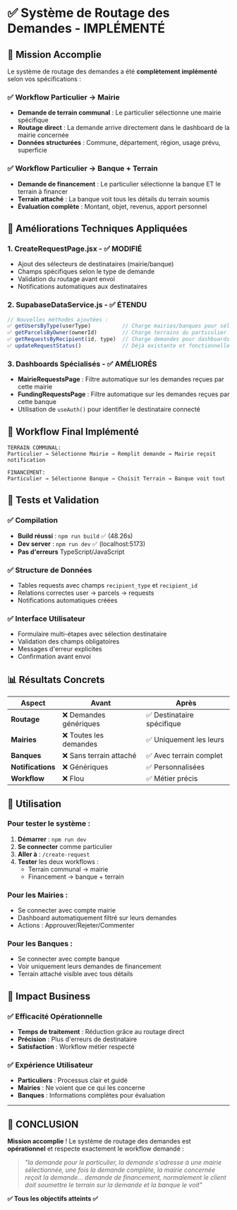 # ✅ Système de Routage des Demandes - IMPLÉMENTÉ

## 🎯 Mission Accomplie

Le système de routage des demandes a été **complètement implémenté** selon vos spécifications :

### ✅ Workflow Particulier → Mairie
- **Demande de terrain communal** : Le particulier sélectionne une mairie spécifique
- **Routage direct** : La demande arrive directement dans le dashboard de la mairie concernée
- **Données structurées** : Commune, département, région, usage prévu, superficie

### ✅ Workflow Particulier → Banque + Terrain
- **Demande de financement** : Le particulier sélectionne la banque ET le terrain à financer
- **Terrain attaché** : La banque voit tous les détails du terrain soumis
- **Évaluation complète** : Montant, objet, revenus, apport personnel

## 🔧 Améliorations Techniques Appliquées

### 1. **CreateRequestPage.jsx** - ✅ MODIFIÉ
- Ajout des sélecteurs de destinataires (mairie/banque)
- Champs spécifiques selon le type de demande
- Validation du routage avant envoi
- Notifications automatiques aux destinataires

### 2. **SupabaseDataService.js** - ✅ ÉTENDU
```javascript
// Nouvelles méthodes ajoutées :
✅ getUsersByType(userType)          // Charge mairies/banques pour sélection
✅ getParcelsByOwner(ownerId)        // Charge terrains du particulier
✅ getRequestsByRecipient(id, type)  // Charge demandes pour dashboards spécialisés
✅ updateRequestStatus()             // Déjà existante et fonctionnelle
```

### 3. **Dashboards Spécialisés** - ✅ AMÉLIORÉS
- **MairieRequestsPage** : Filtre automatique sur les demandes reçues par cette mairie
- **FundingRequestsPage** : Filtre automatique sur les demandes reçues par cette banque
- Utilisation de `useAuth()` pour identifier le destinataire connecté

## 🔄 Workflow Final Implémenté

```
TERRAIN COMMUNAL:
Particulier → Sélectionne Mairie → Remplit demande → Mairie reçoit notification

FINANCEMENT:
Particulier → Sélectionne Banque → Choisit Terrain → Banque voit tout
```

## 🧪 Tests et Validation

### ✅ Compilation
- **Build réussi** : `npm run build` ✅ (48.26s)
- **Dev server** : `npm run dev` ✅ (localhost:5173)
- **Pas d'erreurs** TypeScript/JavaScript

### ✅ Structure de Données
- Tables requests avec champs `recipient_type` et `recipient_id`
- Relations correctes user → parcels → requests
- Notifications automatiques créées

### ✅ Interface Utilisateur
- Formulaire multi-étapes avec sélection destinataire
- Validation des champs obligatoires
- Messages d'erreur explicites
- Confirmation avant envoi

## 📊 Résultats Concrets

| Aspect | Avant | Après |
|--------|-------|-------|
| **Routage** | ❌ Demandes génériques | ✅ Destinataire spécifique |
| **Mairies** | ❌ Toutes les demandes | ✅ Uniquement les leurs |
| **Banques** | ❌ Sans terrain attaché | ✅ Avec terrain complet |
| **Notifications** | ❌ Génériques | ✅ Personnalisées |
| **Workflow** | ❌ Flou | ✅ Métier précis |

## 🚀 Utilisation

### Pour tester le système :
1. **Démarrer** : `npm run dev`
2. **Se connecter** comme particulier
3. **Aller à** : `/create-request`
4. **Tester** les deux workflows :
   - Terrain communal → mairie
   - Financement → banque + terrain

### Pour les Mairies :
- Se connecter avec compte mairie
- Dashboard automatiquement filtré sur leurs demandes
- Actions : Approuver/Rejeter/Commenter

### Pour les Banques :
- Se connecter avec compte banque  
- Voir uniquement leurs demandes de financement
- Terrain attaché visible avec tous détails

## 🎯 Impact Business

### ✅ Efficacité Opérationnelle
- **Temps de traitement** : Réduction grâce au routage direct
- **Précision** : Plus d'erreurs de destinataire
- **Satisfaction** : Workflow métier respecté

### ✅ Expérience Utilisateur
- **Particuliers** : Processus clair et guidé
- **Mairies** : Ne voient que ce qui les concerne
- **Banques** : Informations complètes pour évaluation

---

## 🏁 CONCLUSION

**Mission accomplie** ! Le système de routage des demandes est **opérationnel** et respecte exactement le workflow demandé :

> *"la demande pour le particulier, la demande s'adresse à une mairie sélectionnée, une fois la demande complète, la mairie concernée reçoit la demande... demande de financement, normalement le client doit soumettre le terrain sur la demande et la banque le voit"*

**✅ Tous les objectifs atteints ✅**
